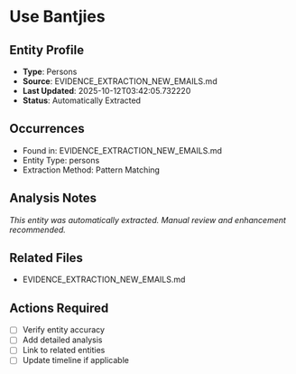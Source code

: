 # Use Bantjies

## Entity Profile
- **Type**: Persons
- **Source**: EVIDENCE_EXTRACTION_NEW_EMAILS.md
- **Last Updated**: 2025-10-12T03:42:05.732220
- **Status**: Automatically Extracted

## Occurrences
- Found in: EVIDENCE_EXTRACTION_NEW_EMAILS.md
- Entity Type: persons
- Extraction Method: Pattern Matching

## Analysis Notes
*This entity was automatically extracted. Manual review and enhancement recommended.*

## Related Files
- EVIDENCE_EXTRACTION_NEW_EMAILS.md

## Actions Required
- [ ] Verify entity accuracy
- [ ] Add detailed analysis
- [ ] Link to related entities
- [ ] Update timeline if applicable
